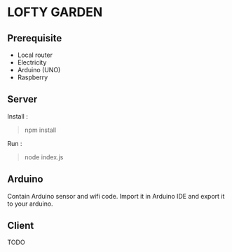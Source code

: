 # LOFTY GARDEN

## Prerequisite
- Local router
- Electricity
- Arduino (UNO)
- Raspberry

## Server

Install :
> npm install

Run :
>node index.js

## Arduino
Contain Arduino sensor and wifi code. Import it in Arduino IDE and export it to your arduino.

## Client
TODO
